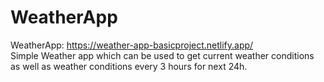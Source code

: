 # WeatherApp

WeatherApp: https://weather-app-basicproject.netlify.app/ </br>
Simple Weather app which can be used to get current weather conditions as well as weather conditions every 3 hours for next 24h.
